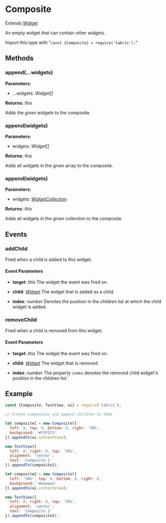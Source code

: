 ---
---
# Composite

Extends [Widget](Widget.md)

An empty widget that can contain other widgets.

Import this type with "`const {Composite} = require('tabris');`"

## Methods

### append(...widgets)


**Parameters:** 

- ...widgets: *Widget[]*

**Returns:** *this*

Adds the given widgets to the composite.

### append(widgets)


**Parameters:** 

- widgets: *Widget[]*

**Returns:** *this*

Adds all widgets in the given array to the composite.

### append(widgets)


**Parameters:** 

- widgets: *[WidgetCollection](WidgetCollection.md)*

**Returns:** *this*

Adds all widgets in the given collection to the composite.


## Events

### addChild

Fired when a child is added to this widget.

#### Event Parameters 
- **target**: *this*
    The widget the event was fired on.

- **child**: *[Widget](Widget.md)*
    The widget that is added as a child.

- **index**: *number*
    Denotes the position in the children list at which the child widget is added.


### removeChild

Fired when a child is removed from this widget.

#### Event Parameters 
- **target**: *this*
    The widget the event was fired on.

- **child**: *[Widget](Widget.md)*
    The widget that is removed.

- **index**: *number*
    The property `index` denotes the removed child widget's position in the children list.`





## Example
```js
const {Composite, TextView, ui} = require('tabris');

// Create composites and append children to them

let composite1 = new Composite({
  left: 0, top: 0, bottom: 0, right: '50%',
  background: '#f3f3f3'
}).appendTo(ui.contentView);

new TextView({
  left: 0, right: 0, top: '50%',
  alignment: 'center',
  text: 'Composite 1'
}).appendTo(composite1);

let composite2 = new Composite({
  left: '50%', top: 0, bottom: 0, right: 0,
  background: '#eaeaea'
}).appendTo(ui.contentView);

new TextView({
  left: 0, right: 0, top: '50%',
  alignment: 'center',
  text: 'Composite 2'
}).appendTo(composite2);
```